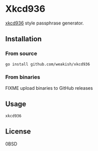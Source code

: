 # Xkcd936

[xkcd936](https://www.xkcd.com/936/) style passphrase generator.

## Installation

### From source

    go install github.com/weakish/xkcd936

### From binaries

FIXME upload binaries to GitHub releases

## Usage

    xkcd936

## License

0BSD
